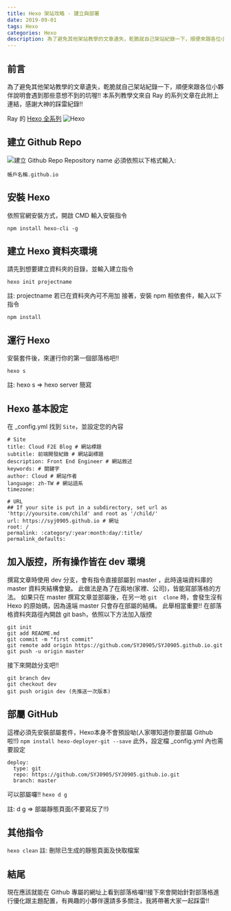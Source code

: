 ```yaml
---
title: Hexo 架站攻略 - 建立與部署
date: 2019-09-01
tags: Hexo
categories: Hexo
description: 為了避免其他架站教學的文章遺失，乾脆就自己架站紀錄一下，順便來跟各位小夥伴說明會遇到那些意想不到的坑喔!!
---
```


## 前言
為了避免其他架站教學的文章遺失，乾脆就自己架站紀錄一下，順便來跟各位小夥伴說明會遇到那些意想不到的坑喔!!
本系列教學文來自 Ray 的系列文章在此附上連結，感謝大神的踩雷紀錄!!
<!-- more -->
Ray 的 [Hexo 全系列](https://hsiangfeng.github.io/categories/hexo/)
![Hexo](https://i.imgur.com/SmnCmdV.png "Hexo 官網")
## 建立 Github Repo
![建立 Github Repo](https://i.imgur.com/zEkAKDf.png "建立 Github Repo")
Repository name 必須依照以下格式輸入:
```
帳戶名稱.github.io
```
## 安裝 Hexo
依照官網安裝方式，開啟 CMD 輸入安裝指令
```
npm install hexo-cli -g
```
## 建立 Hexo 資料夾環境
請先到想要建立資料夾的目錄，並輸入建立指令
```
hexo init projectname
```
註: projectname 若已在資料夾內可不用加
接著，安裝 npm 相依套件，輸入以下指令

```
npm install
```
## 運行 Hexo
安裝套件後，來運行你的第一個部落格吧!!
```
hexo s
```
註: hexo s => hexo server 簡寫
## Hexo 基本設定
在 _config.yml 找到 `Site`，並設定您的內容
```
# Site
title: Cloud F2E Blog # 網站標題
subtitle: 前端開發紀錄 # 網站副標題
description: Front End Engineer # 網站敘述
keywords: # 關鍵字
author: Cloud # 網站作者
language: zh-TW # 網站語系
timezone:

# URL
## If your site is put in a subdirectory, set url as 'http://yoursite.com/child' and root as '/child/'
url: https://syj0905.github.io # 網址
root: /
permalink: :category/:year:month:day/:title/
permalink_defaults:
```

## 加入版控，所有操作皆在 dev 環境
撰寫文章時使用 dev 分支，會有指令直接部屬到 master ，此時遠端資料庫的 master 資料夾結構會變。
此做法是為了在兩地(家裡、公司)，皆能寫部落格的方法。
如果只在 master 撰寫文章並部屬後，在另一地 `git  clone` 時，會發生沒有 Hexo 的原始碼，因為遠端 master 只會存在部屬的結構。
此舉相當重要!!
在部落格資料夾路徑內開啟 git bash，依照以下方法加入版控
```
git init
git add README.md
git commit -m "first commit"
git remote add origin https://github.com/SYJ0905/SYJ0905.github.io.git
git push -u origin master
```
接下來開啟分支吧!!
```
git branch dev
git checkout dev
git push origin dev (先推送一次版本)
```

## 部屬 GitHub
這裡必須先安裝部屬套件，Hexo本身不會預設呦(人家哪知道你要部屬 Github 啦!!)
`npm install hexo-deployer-git --save`
此外，設定檔 _config.yml 內也需要設定
```
deploy:
  type: git
  repo: https://github.com/SYJ0905/SYJ0905.github.io.git
  branch: master
```
可以部屬囉!!
`hexo d g`

註: d g => 部屬靜態頁面(不要寫反了!!)

## 其他指令
`hexo clean`
註: 刪除已生成的靜態頁面及快取檔案

## 結尾
現在應該就能在 Github 專屬的網址上看到部落格囉!!接下來會開始針對部落格進行優化跟主題配置，有興趣的小夥伴還請多多關注，我將帶著大家一起踩雷!!